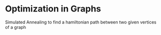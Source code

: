 # Optimization in Graphs
Simulated Annealing to find a hamiltonian path between two given vertices of a graph
